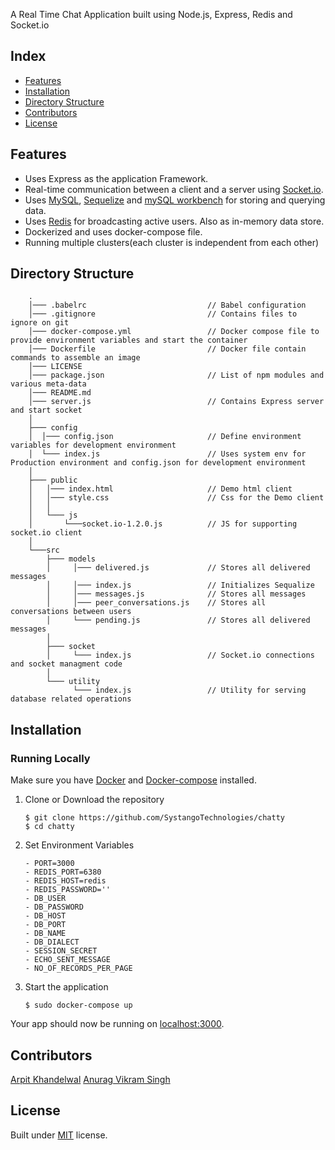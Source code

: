 A Real Time Chat Application built using Node.js, Express, Redis and Socket.io

## Index
+ [Features](#features)
+ [Installation](#installation)
+ [Directory Structure](#directory-structure)
+ [Contributors](#Contributors)
+ [License](#license)


## Features<a name="features"></a>
+ Uses Express as the application Framework.
+ Real-time communication between a client and a server using [Socket.io](https://github.com/socketio/socket.io).
+ Uses [MySQL](https://www.mysql.com/), [Sequelize](https://github.com/sequelize/sequelize) and [mySQL workbench](https://www.mysql.com/products/workbench/) for storing and querying data.
+ Uses [Redis](https://redis.io/) for broadcasting active users. Also as in-memory data store.
+ Dockerized and uses docker-compose file.
+ Running multiple clusters(each cluster is independent from each other)

## Directory Structure <a name="directory-structure"></a>
        .
        │─── .babelrc                           // Babel configuration
        │─── .gitignore                         // Contains files to ignore on git
        │─── docker-compose.yml                 // Docker compose file to provide environment variables and start the container
        │─── Dockerfile                         // Docker file contain commands to assemble an image
        │─── LICENSE
        │─── package.json                       // List of npm modules and various meta-data
        │─── README.md
        │─── server.js                          // Contains Express server and start socket
        │
        ├─── config
        │  │─── config.json                     // Define environment variables for development environment
        │  └─── index.js                        // Uses system env for Production environment and config.json for development environment
        │
        ├─── public
        │   │─── index.html                     // Demo html client
        │   │─── style.css                      // Css for the Demo client
        │   │
        │   └─── js
        │       └───socket.io-1.2.0.js          // JS for supporting socket.io client
        │
        └───src
            ├─── models
            │     │─── delivered.js             // Stores all delivered messages
            │     │─── index.js                 // Initializes Sequalize
            │     │─── messages.js              // Stores all messages
            │     │─── peer_conversations.js    // Stores all conversations between users
            │     └─── pending.js               // Stores all delivered messages
            │
            ├─── socket
            │     └─── index.js                 // Socket.io connections and socket managment code
            │
            └─── utility
                  └─── index.js                 // Utility for serving database related operations
## Installation <a name="installation"></a>
### Running Locally
Make sure you have [Docker](https://docs.docker.com/v17.09/engine/installation/#cloud) and [Docker-compose](https://docs.docker.com/compose/install/) installed.

1. Clone or Download the repository
	```
	$ git clone https://github.com/SystangoTechnologies/chatty
	$ cd chatty
	```
2. Set Environment Variables

	```
	- PORT=3000
    - REDIS_PORT=6380
    - REDIS_HOST=redis
    - REDIS_PASSWORD=''       
    - DB_USER
    - DB_PASSWORD
    - DB_HOST
    - DB_PORT
    - DB_NAME
    - DB_DIALECT
    - SESSION_SECRET
    - ECHO_SENT_MESSAGE
    - NO_OF_RECORDS_PER_PAGE
	```
3. Start the application

	```
	$ sudo docker-compose up
	```
Your app should now be running on [localhost:3000](http://localhost:3000/).

## Contributors <a name="Contributors"></a>
[Arpit Khandelwal](https://github.com/arpit-systango)
[Anurag Vikram Singh](https://www.linkedin.com/in/anuragvikramsingh/)

## License <a name="license"></a>
Built under [MIT](http://www.opensource.org/licenses/mit-license.php) license.